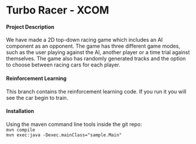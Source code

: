 <h1>Turbo Racer - XCOM</h1>

#### Project Description

We have made a 2D top-down racing game which includes an AI component as an opponent. The game has three different game modes, such as the user playing against the AI, another player or a time trial against themselves. The game also has randomly generated tracks and the option to choose between racing cars for each player.

#### Reinforcement Learning

This branch contains the reinforcement learning code. If you run it you will see the car begin to train.

#### Installation

Using the maven command line tools inside the git repo:\
<code>mvn compile</code>\
<code>mvn exec:java -Dexec.mainClass="sample.Main"
